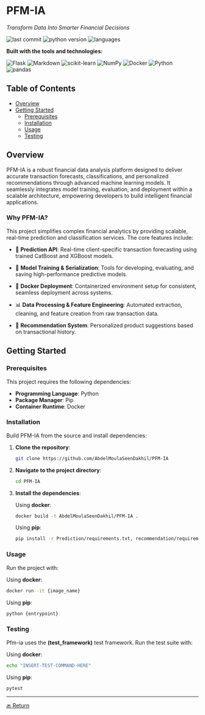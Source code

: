 # PFM-IA

*Transform Data Into Smarter Financial Decisions*

![last commit](https://img.shields.io/github/last-commit/AbdelMouhaimenDakhlia/PFM-IA)
![python version](https://img.shields.io/badge/python-97.4%25-blue)
![languages](https://img.shields.io/github/languages/count/AbdelMouhaimenDakhlia/PFM-IA)

**Built with the tools and technologies:**

![Flask](https://img.shields.io/badge/Flask-000000?style=flat&logo=flask&logoColor=white)
![Markdown](https://img.shields.io/badge/Markdown-000000?style=flat&logo=markdown&logoColor=white)
![scikit-learn](https://img.shields.io/badge/scikit--learn-F7931E?style=flat&logo=scikit-learn&logoColor=white)
![NumPy](https://img.shields.io/badge/NumPy-013243?style=flat&logo=numpy&logoColor=white)
![Docker](https://img.shields.io/badge/Docker-2496ED?style=flat&logo=docker&logoColor=white)
![Python](https://img.shields.io/badge/Python-3776AB?style=flat&logo=python&logoColor=white)
![pandas](https://img.shields.io/badge/pandas-150458?style=flat&logo=pandas&logoColor=white)

## Table of Contents

- [Overview](#overview)
- [Getting Started](#getting-started)
  - [Prerequisites](#prerequisites)
  - [Installation](#installation)
  - [Usage](#usage)
  - [Testing](#testing)

## Overview

PFM-IA is a robust financial data analysis platform designed to deliver accurate transaction forecasts, classifications, and personalized recommendations through advanced machine learning models. It seamlessly integrates model training, evaluation, and deployment within a scalable architecture, empowering developers to build intelligent financial applications.

### Why PFM-IA?

This project simplifies complex financial analytics by providing scalable, real-time prediction and classification services. The core features include:

- 🔮 **Prediction API**: Real-time client-specific transaction forecasting using trained CatBoost and XGBoost models.

- 🧠 **Model Training & Serialization**: Tools for developing, evaluating, and saving high-performance predictive models.

- 🐳 **Docker Deployment**: Containerized environment setup for consistent, seamless deployment across systems.

- 📊 **Data Processing & Feature Engineering**: Automated extraction, cleaning, and feature creation from raw transaction data.

- 🎯 **Recommendation System**: Personalized product suggestions based on transactional history.

## Getting Started

### Prerequisites

This project requires the following dependencies:

- **Programming Language**: Python
- **Package Manager**: Pip
- **Container Runtime**: Docker

### Installation

Build PFM-IA from the source and install dependencies:

1. **Clone the repository**:
   ```bash
   git clone https://github.com/AbdelMoulaSeenDakhil/PFM-IA
   ```

2. **Navigate to the project directory**:
   ```bash
   cd PFM-IA
   ```

3. **Install the dependencies**:

   Using **docker**:
   ```bash
   docker build -t AbdelMoulaSeenDakhil/PFM-IA .
   ```

   Using **pip**:
   ```bash
   pip install -r Prediction/requirements.txt, recommendation/requirements.txt
   ```

### Usage

Run the project with:

Using **docker**:
```bash
docker run -it {image_name}
```

Using **pip**:
```bash
python {entrypoint}
```

### Testing

Pfm-ia uses the **(test_framework)** test framework. Run the test suite with:

Using **docker**:
```bash
echo "INSERT-TEST-COMMAND-HERE"
```

Using **pip**:
```bash
pytest
```

---

[🔙 Return](#table-of-contents)
